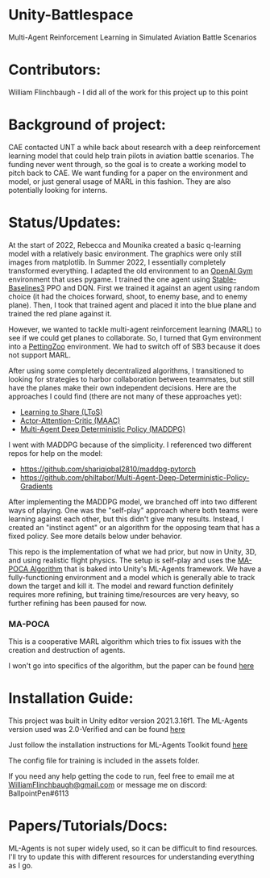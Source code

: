 # Unity-Battlespace
Multi-Agent Reinforcement Learning in Simulated Aviation Battle Scenarios
 
# Contributors:
William Flinchbaugh - I did all of the work for this project up to this point
 
# Background of project:
CAE contacted UNT a while back about research with a deep reinforcement learning model that could help train pilots in aviation battle scenarios. The funding never went through, so the goal is to create a working model to pitch back to CAE. We want funding for a paper on the environment and model, or just general usage of MARL in this fashion. They are also potentially looking for interns.
 
# Status/Updates:
At the start of 2022, Rebecca and Mounika created a basic q-learning model with a relatively basic environment. The graphics were only still images from matplotlib.
In Summer 2022, I essentially completely transformed everything. I adapted the old environment to an [OpenAI Gym](https://github.com/openai/gym) environment that uses pygame. I trained the one agent using [Stable-Baselines3](https://stable-baselines3.readthedocs.io/en/master/) PPO and DQN. First we trained it against an agent using random choice (it had the choices forward, shoot, to enemy base, and to enemy plane). Then, I took that trained agent and placed it into the blue plane and trained the red plane against it.
 
However, we wanted to tackle multi-agent reinforcement learning (MARL) to see if we could get planes to collaborate. So, I turned that Gym environment into a [PettingZoo](https://pettingzoo.farama.org/) environment. We had to switch off of SB3 because it does not support MARL.
 
After using some completely decentralized algorithms, I transitioned to looking for strategies to harbor collaboration between teammates, but still have the planes make their own independent decisions. Here are the approaches I could find (there are not many of these approaches yet):
- [Learning to Share (LToS)](https://arxiv.org/pdf/2112.08702.pdf)
- [Actor-Attention-Critic (MAAC)](https://arxiv.org/pdf/1810.02912.pdf)
- [Multi-Agent Deep Deterministic Policy (MADDPG)](https://arxiv.org/abs/1706.02275)

I went with MADDPG because of the simplicity. I referenced two different repos for help on the model:
- https://github.com/shariqiqbal2810/maddpg-pytorch
- https://github.com/philtabor/Multi-Agent-Deep-Deterministic-Policy-Gradients
 
After implementing the MADDPG model, we branched off into two different ways of playing. One was the "self-play" approach where both teams were learning against each other, but this didn't give many results. Instead, I created an "instinct agent" or an algorithm for the opposing team that has a fixed policy. See more details below under behavior.

This repo is the implementation of what we had prior, but now in Unity, 3D, and using realistic flight physics. The setup is self-play and uses the [MA-POCA Algorithm](http://aaai-rlg.mlanctot.info/papers/AAAI22-RLG_paper_32.pdf) that is baked into Unity's ML-Agents framework. We have a fully-functioning environment and a model which is generally able to track down the target and kill it. The model and reward function definitely requires more refining, but training time/resources are very heavy, so further refining has been paused for now.

### MA-POCA
This is a cooperative MARL algorithm which tries to fix issues with the creation and destruction of agents.

I won't go into specifics of the algorithm, but the paper can be found [here](http://aaai-rlg.mlanctot.info/papers/AAAI22-RLG_paper_32.pdf)
   
# Installation Guide:
This project was built in Unity editor version 2021.3.16f1. The ML-Agents version used was 2.0-Verified and can be found [here](https://github.com/Unity-Technologies/ml-agents/tree/2.0-verified)

Just follow the installation instructions for ML-Agents Toolkit found [here](https://github.com/Unity-Technologies/ml-agents/blob/2.0-verified/docs/Installation.md)
 
The config file for training is included in the assets folder.

If you need any help getting the code to run, feel free to email me at WilliamFlinchbaugh@gmail.com or message me on discord: BallpointPen#6113
 
# Papers/Tutorials/Docs:
ML-Agents is not super widely used, so it can be difficult to find resources. I'll try to update this with different resources for understanding everything as I go.
